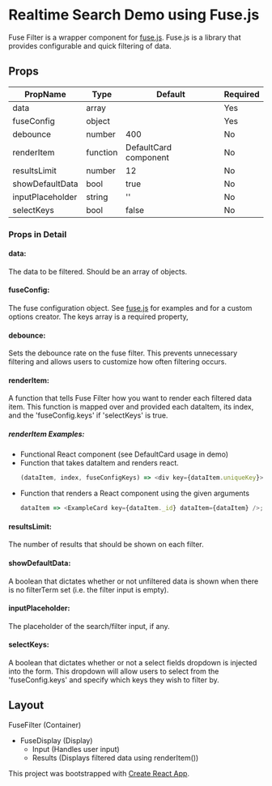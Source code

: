 # Realtime Search Demo using Fuse.js

Fuse Filter is a wrapper component for [fuse.js](http://fusejs.io/ "Fuse.js").
Fuse.js is a library that provides configurable and quick filtering of data.


## Props

| PropName               | Type                                 | Default                              | Required |
| ---------------------- | ------------------------------------ | ------------------------------------ | -------- |
| data                   | array                                |                                      | Yes      |
| fuseConfig             | object                               |                                      | Yes      |
| debounce               | number                               | 400                                  | No       |
| renderItem             | function                             | DefaultCard component                | No       |
| resultsLimit           | number                               | 12                                   | No       |
| showDefaultData        | bool                                 | true                                 | No       |
| inputPlaceholder       | string                               | ''                                   | No       |
| selectKeys             | bool                                 | false                                | No       |


### Props in Detail

#### data:
The data to be filtered. Should be an array of objects.

#### fuseConfig:
The fuse configuration object. See [fuse.js](http://fusejs.io/) for
examples and for a custom options creator. The keys array is a required
property,

#### debounce:
Sets the debounce rate on the fuse filter. This prevents unnecessary
filtering and allows users to customize how often filtering occurs.

#### renderItem:
A function that tells Fuse Filter how you want to render each
filtered data item. This function is mapped over and provided each dataItem, its
index, and the 'fuseConfig.keys' if 'selectKeys' is true.

##### renderItem Examples:
- Functional React component (see DefaultCard usage in demo)
- Function that takes dataItem and renders react.
  ```javascript
  (dataItem, index, fuseConfigKeys) => <div key={dataItem.uniqueKey}>{dataItem.value}</div>;
  ```
- Function that renders a React component using the given arguments
  ```javascript
  dataItem => <ExampleCard key={dataItem._id} dataItem={dataItem} />;
  ```

#### resultsLimit:
The number of results that should be shown on each filter.

#### showDefaultData:
A boolean that dictates whether or not unfiltered data is shown
when there is no filterTerm set (i.e. the filter input is empty).

#### inputPlaceholder:
The placeholder of the search/filter input, if any.

#### selectKeys:
A boolean that dictates whether or not a select fields dropdown is injected into
the form. This dropdown will allow users to select from the 'fuseConfig.keys' and
specify which keys they wish to filter by.


## Layout

FuseFilter (Container)
- FuseDisplay (Display)
  - Input  (Handles user input)
  - Results (Displays filtered data using renderItem())


This project was bootstrapped with [Create React App](https://github.com/facebookincubator/create-react-app).
